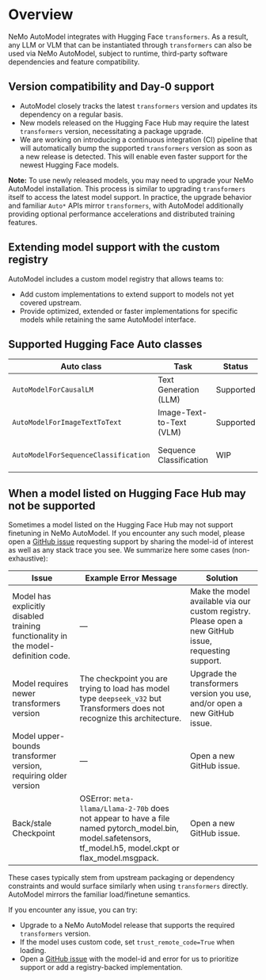 # Overview

NeMo AutoModel integrates with Hugging Face `transformers`. As a result, any LLM or VLM that can be instantiated through `transformers` can also be used via NeMo AutoModel, subject to runtime, third-party software dependencies and feature compatibility.

## Version compatibility and Day‑0 support

- AutoModel closely tracks the latest `transformers` version and updates its dependency on a regular basis.
- New models released on the Hugging Face Hub may require the latest `transformers` version, necessitating a package upgrade.
- We are working on introducing a continuous integration (CI) pipeline that will automatically bump the supported `transformers` version as soon as a new release is detected. This will enable even faster support for the newest Hugging Face models.

**Note:** To use newly released models, you may need to upgrade your NeMo AutoModel installation. This process is similar to upgrading `transformers` itself to access the latest model support. In practice, the upgrade behavior and familiar `Auto*` APIs mirror `transformers`, with AutoModel additionally providing optional performance accelerations and distributed training features.

## Extending model support with the custom registry

AutoModel includes a custom model registry that allows teams to:

- Add custom implementations to extend support to models not yet covered upstream.
- Provide optimized, extended or faster implementations for specific models while retaining the same AutoModel interface.

## Supported Hugging Face Auto classes

| Auto class                          | Task                     | Status     | Notes                                     |
|-------------------------------------|--------------------------|------------|-------------------------------------------|
| `AutoModelForCausalLM`              | Text Generation (LLM)    | Supported  | See [`docs/model-coverage/llm.md`](https://github.com/NVIDIA-NeMo/Automodel/blob/main/docs/model-coverage/llm.md).         |
| `AutoModelForImageTextToText`       | Image-Text-to-Text (VLM) | Supported  | See [`docs/model-coverage/vlm.md`](https://github.com/NVIDIA-NeMo/Automodel/blob/main/docs/model-coverage/vlm.md).         |
| `AutoModelForSequenceClassification`| Sequence Classification  | WIP        | Early support; interfaces may change.     |


## When a model listed on Hugging Face Hub may not be supported

Sometimes a model listed on the Hugging Face Hub may not support finetuning in NeMo AutoModel.
If you encounter any such model, please open a [GitHub issue](https://github.com/NVIDIA-NeMo/Automodel/issues) requesting support by sharing the model-id of interest as well as any stack trace you see. We summarize here some cases (non-exhaustive):

| Issue                              | Example Error Message    | Solution                                    |
|------------------------------------|--------------------------|---------------------------------------------|
|Model has explicitly disabled training functionality in the model-definition code. | — | Make the model available via our custom registry. Please open a new GitHub issue, requesting support. |
| Model requires newer transformers version | The checkpoint you are trying to load has model type `deepseek_v32` but Transformers does not recognize this architecture. | Upgrade the transformers version you use, and/or open a new GitHub issue. |
| Model upper-bounds transformer version, requiring older version | — | Open a new GitHub issue. |
| Back/stale Checkpoint | OSError: `meta-llama/Llama-2-70b` does not appear to have a file named pytorch_model.bin, model.safetensors, tf_model.h5, model.ckpt or flax_model.msgpack. | Open a new GitHub issue. |

These cases typically stem from upstream packaging or dependency constraints and would surface similarly when using `transformers` directly. AutoModel mirrors the familiar load/finetune semantics.

If you encounter any issue, you can try:

- Upgrade to a NeMo AutoModel release that supports the required `transformers` version.
- If the model uses custom code, set `trust_remote_code=True` when loading.
- Open a [GitHub issue](https://github.com/NVIDIA-NeMo/Automodel/issues) with the model-id and error for us to prioritize support or add a registry-backed implementation.
